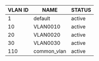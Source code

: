 | VLAN ID | NAME | STATUS |
| ------- |------| -------|
| 1 | default | active |
| 10 | VLAN0010 | active |
| 20 | VLAN0020 | active |
| 30 | VLAN0030 | active |
| 110 | common_vlan | active |
